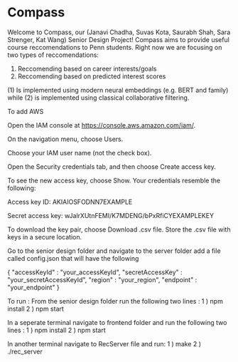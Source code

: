 # Compass

Welcome to Compass, our (Janavi Chadha, Suvas Kota, Saurabh Shah, Sara Strenger, Kat Wang) Senior Design Project! 
Compass aims to provide useful course reccomendations to Penn students. Right now we are focusing on two types of reccomendations:
1. Reccomending based on career interests/goals
2. Reccomending based on predicted interest scores

(1) Is implemented using modern neural embeddings (e.g. BERT and family) while (2) is implemented using classical collaborative filtering. 

To add AWS 

Open the IAM console at https://console.aws.amazon.com/iam/.

On the navigation menu, choose Users.

Choose your IAM user name (not the check box).

Open the Security credentials tab, and then choose Create access key.

To see the new access key, choose Show. Your credentials resemble the following:

Access key ID: AKIAIOSFODNN7EXAMPLE

Secret access key: wJalrXUtnFEMI/K7MDENG/bPxRfiCYEXAMPLEKEY

To download the key pair, choose Download .csv file. Store the .csv file with keys in a secure location.


Go to the senior design folder and navigate to the server folder add a file called config.json that will have the following 

{
    "accessKeyId" : "your_accessKeyId",
    "secretAccessKey" : "your_secretAccessKeyId",
    "region" : "your_region",
    "endpoint" : "your_endpoint"
}



To run : 
From the senior design folder run the following two lines : 
1 ) npm install
2 ) npm start 

In a seperate terminal navigate to frontend folder and run the following two lines : 
1 ) npm install
2 ) npm start 

In another terminal navigate to RecServer file and run:
1 ) make
2 ) ./rec_server